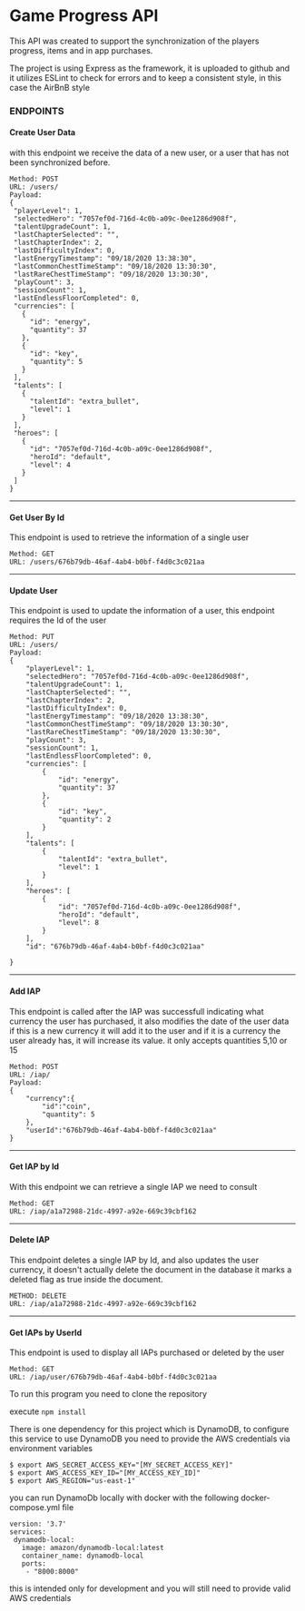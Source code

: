 # Game Progress API

This API was created to support the synchronization of the players progress, items and in app purchases. 

The project is using Express as the framework, it is uploaded to github and it utilizes ESLint to check for errors and to keep a consistent style, in this case the AirBnB style

### ENDPOINTS

#### Create User Data
with this endpoint we receive the data of a new user, or a user that has not been synchronized before.

``` 
Method: POST
URL: /users/
Payload: 
{
 "playerLevel": 1,
 "selectedHero": "7057ef0d-716d-4c0b-a09c-0ee1286d908f",
 "talentUpgradeCount": 1,
 "lastChapterSelected": "",
 "lastChapterIndex": 2,
 "lastDifficultyIndex": 0,
 "lastEnergyTimestamp": "09/18/2020 13:38:30",
 "lastCommonChestTimeStamp": "09/18/2020 13:30:30",
 "lastRareChestTimeStamp": "09/18/2020 13:30:30",
 "playCount": 3,
 "sessionCount": 1,
 "lastEndlessFloorCompleted": 0,
 "currencies": [
   {
     "id": "energy",
     "quantity": 37
   },
   {
     "id": "key",
     "quantity": 5
   }
 ],
 "talents": [
   {
     "talentId": "extra_bullet",
     "level": 1
   }
 ],
 "heroes": [
   {
     "id": "7057ef0d-716d-4c0b-a09c-0ee1286d908f",
     "heroId": "default",
     "level": 4
   }
 ]
}
```
---

#### Get User By Id
This endpoint is used to retrieve the information of a single user

```
Method: GET
URL: /users/676b79db-46af-4ab4-b0bf-f4d0c3c021aa
```
--- 
#### Update User
This endpoint is used to update the information of a user, this endpoint requires the Id of the user
``` 
Method: PUT
URL: /users/
Payload: 
{
    "playerLevel": 1,
    "selectedHero": "7057ef0d-716d-4c0b-a09c-0ee1286d908f",
    "talentUpgradeCount": 1,
    "lastChapterSelected": "",
    "lastChapterIndex": 2,
    "lastDifficultyIndex": 0,
    "lastEnergyTimestamp": "09/18/2020 13:38:30",
    "lastCommonChestTimeStamp": "09/18/2020 13:30:30",
    "lastRareChestTimeStamp": "09/18/2020 13:30:30",
    "playCount": 3,
    "sessionCount": 1,
    "lastEndlessFloorCompleted": 0,
    "currencies": [
        {
            "id": "energy",
            "quantity": 37
        },
        {
            "id": "key",
            "quantity": 2
        }
    ],
    "talents": [
        {
            "talentId": "extra_bullet",
            "level": 1
        }
    ],
    "heroes": [
        {
            "id": "7057ef0d-716d-4c0b-a09c-0ee1286d908f",
            "heroId": "default",
            "level": 8
        }
    ],
    "id": "676b79db-46af-4ab4-b0bf-f4d0c3c021aa"
    
}
```
---
#### Add IAP
This endpoint is called after the IAP was successfull indicating what currency the user has purchased, it also modifies the date of the user data if this is a new currency it will add it to the user and if it is a currency the user already has, it will increase its value. it only accepts quantities 5,10 or 15
```
Method: POST
URL: /iap/
Payload:
{
    "currency":{
        "id":"coin",
        "quantity": 5
    },
    "userId":"676b79db-46af-4ab4-b0bf-f4d0c3c021aa"
}
```
---
#### Get IAP by Id
With this endpoint we can retrieve a single IAP we need to consult
```
Method: GET
URL: /iap/a1a72988-21dc-4997-a92e-669c39cbf162
```
---
#### Delete IAP
This endpoint deletes a single IAP by Id, and also updates the user currency, it doesn't actually delete the document in the database it marks a deleted flag as true inside the document.
```
METHOD: DELETE
URL: /iap/a1a72988-21dc-4997-a92e-669c39cbf162
```
---
#### Get IAPs by UserId
This endpoint is used to display all IAPs purchased or deleted by the user
```
Method: GET
URL: /iap/user/676b79db-46af-4ab4-b0bf-f4d0c3c021aa
``` 


To run this program you need to clone the repository

execute 
``` npm install ```

There is one dependency for this project which is DynamoDB, to configure this service to use DynamoDB you need to provide the AWS credentials via environment variables

```
$ export AWS_SECRET_ACCESS_KEY="[MY_SECRET_ACCESS_KEY]"
$ export AWS_ACCESS_KEY_ID="[MY_ACCESS_KEY_ID]"
$ export AWS_REGION="us-east-1" 
```

you can run DynamoDb locally with docker with the following docker-compose.yml file
```
version: '3.7'
services:
 dynamodb-local:
   image: amazon/dynamodb-local:latest
   container_name: dynamodb-local
   ports:
    - "8000:8000"
```
this is intended only for development and you will still need to provide valid AWS credentials